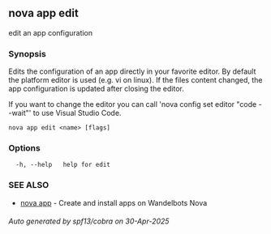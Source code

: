 ## nova app edit

edit an app configuration

### Synopsis


Edits the configuration of an app directly in your favorite editor. By default the platform editor is used (e.g. vi on linux).
If the files content changed, the app configuration is updated after closing the editor.

If you want to change the editor you can call 'nova config set editor "code --wait"' to use Visual Studio Code.


```
nova app edit <name> [flags]
```

### Options

```
  -h, --help   help for edit
```

### SEE ALSO

* [nova app](nova_app.md)	 - Create and install apps on Wandelbots Nova

###### Auto generated by spf13/cobra on 30-Apr-2025
